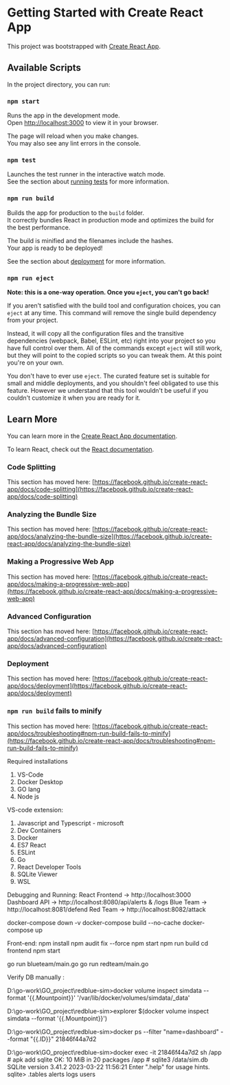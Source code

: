 # Getting Started with Create React App

This project was bootstrapped with [Create React App](https://github.com/facebook/create-react-app).

## Available Scripts

In the project directory, you can run:

### `npm start`

Runs the app in the development mode.\
Open [http://localhost:3000](http://localhost:3000) to view it in your browser.

The page will reload when you make changes.\
You may also see any lint errors in the console.

### `npm test`

Launches the test runner in the interactive watch mode.\
See the section about [running tests](https://facebook.github.io/create-react-app/docs/running-tests) for more information.

### `npm run build`

Builds the app for production to the `build` folder.\
It correctly bundles React in production mode and optimizes the build for the best performance.

The build is minified and the filenames include the hashes.\
Your app is ready to be deployed!

See the section about [deployment](https://facebook.github.io/create-react-app/docs/deployment) for more information.

### `npm run eject`

**Note: this is a one-way operation. Once you `eject`, you can't go back!**

If you aren't satisfied with the build tool and configuration choices, you can `eject` at any time. This command will remove the single build dependency from your project.

Instead, it will copy all the configuration files and the transitive dependencies (webpack, Babel, ESLint, etc) right into your project so you have full control over them. All of the commands except `eject` will still work, but they will point to the copied scripts so you can tweak them. At this point you're on your own.

You don't have to ever use `eject`. The curated feature set is suitable for small and middle deployments, and you shouldn't feel obligated to use this feature. However we understand that this tool wouldn't be useful if you couldn't customize it when you are ready for it.

## Learn More

You can learn more in the [Create React App documentation](https://facebook.github.io/create-react-app/docs/getting-started).

To learn React, check out the [React documentation](https://reactjs.org/).

### Code Splitting

This section has moved here: [https://facebook.github.io/create-react-app/docs/code-splitting](https://facebook.github.io/create-react-app/docs/code-splitting)

### Analyzing the Bundle Size

This section has moved here: [https://facebook.github.io/create-react-app/docs/analyzing-the-bundle-size](https://facebook.github.io/create-react-app/docs/analyzing-the-bundle-size)

### Making a Progressive Web App

This section has moved here: [https://facebook.github.io/create-react-app/docs/making-a-progressive-web-app](https://facebook.github.io/create-react-app/docs/making-a-progressive-web-app)

### Advanced Configuration

This section has moved here: [https://facebook.github.io/create-react-app/docs/advanced-configuration](https://facebook.github.io/create-react-app/docs/advanced-configuration)

### Deployment

This section has moved here: [https://facebook.github.io/create-react-app/docs/deployment](https://facebook.github.io/create-react-app/docs/deployment)

### `npm run build` fails to minify

This section has moved here: [https://facebook.github.io/create-react-app/docs/troubleshooting#npm-run-build-fails-to-minify](https://facebook.github.io/create-react-app/docs/troubleshooting#npm-run-build-fails-to-minify)

Required installations

1. VS-Code
2. Docker Desktop
3. GO lang 
4. Node js

VS-code extension:
1. Javascript and Typescript - microsoft
2. Dev Containers
3. Docker
4. ES7 React
5. ESLint
6. Go
7. React Developer Tools
8. SQLite Viewer
9. WSL


Debugging and Running:
React Frontend → http://localhost:3000
Dashboard API → http://localhost:8080/api/alerts & /logs
Blue Team → http://localhost:8081/defend
Red Team → http://localhost:8082/attack

docker-compose down -v
docker-compose build --no-cache
docker-compose up

Front-end:
npm install
npm audit fix --force
npm start
npm run build
cd frontend
  npm start


go run blueteam/main.go
go run redteam/main.go


Verify DB manually :

D:\go-work\GO_project\redblue-sim>docker volume inspect simdata --format '{{.Mountpoint}}'
'/var/lib/docker/volumes/simdata/_data'

D:\go-work\GO_project\redblue-sim>explorer $(docker volume inspect simdata --format '{{.Mountpoint}}')

D:\go-work\GO_project\redblue-sim>docker ps --filter "name=dashboard" --format "{{.ID}}"
21846f44a7d2

D:\go-work\GO_project\redblue-sim>docker exec -it 21846f44a7d2 sh
/app # apk add sqlite
OK: 10 MiB in 20 packages
/app # sqlite3 /data/sim.db
SQLite version 3.41.2 2023-03-22 11:56:21
Enter ".help" for usage hints.
sqlite> .tables
alerts  logs    users 